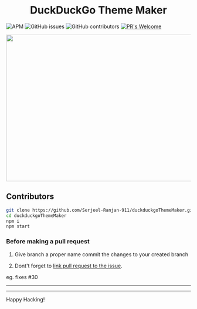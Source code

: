 <h1 align="center">DuckDuckGo Theme Maker</h1>

<p align="center">

![APM](https://img.shields.io/apm/l/npm)
![GitHub issues](https://img.shields.io/github/issues-raw/Serjeel-Ranjan-911/duckduckgoThemeMaker)
![GitHub contributors](https://img.shields.io/github/contributors/Serjeel-Ranjan-911/duckduckgoThemeMaker)
[![PR's Welcome](https://img.shields.io/badge/PRs-welcome-brightgreen.svg?style=flat)](http://makeapullrequest.com)

</p>

<p align="center">
  <img src="./assets/ddgthemegif.gif" width="700" height="400"/>
</p>

## Contributors

```sh
git clone https://github.com/Serjeel-Ranjan-911/duckduckgoThemeMaker.git
cd duckduckgoThemeMaker
npm i
npm start
```

### Before making a pull request

1. Give branch a proper name
   commit the changes to your created branch

2. Dont't forget to [link pull request to the issue](https://docs.github.com/en/enterprise-server@2.21/github/managing-your-work-on-github/linking-a-pull-request-to-an-issue).

eg. fixes #30

<hr>

<hr>

Happy Hacking!
